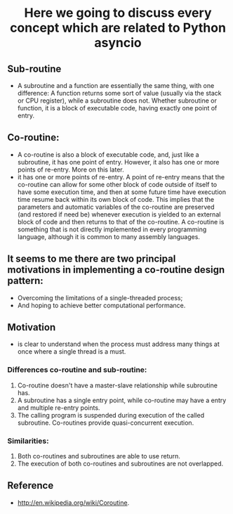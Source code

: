 <h1 align="center"> Here we going to discuss every concept which are related to Python asyncio</h1>

## Sub-routine
* A subroutine and a function are essentially the same thing, with one difference: A function returns some sort of value (usually via the stack or CPU register), while a subroutine does not. Whether subroutine or function, it is a block of executable code, having exactly one point of entry. 


## Co-routine:
* A co-routine is also a block of executable code, and, just like a subroutine, it has one point of entry. However, it also has one or more points of re-entry. More on this later. 
* it has one or more points of re-entry. A point of re-entry means that the co-routine can allow for some other block of code outside of itself to have some execution time, and then at some future time have execution time resume back within its own block of code. This implies that the parameters and automatic variables of the co-routine are preserved (and restored if need be) whenever execution is yielded to an external block of code and then returns to that of the co-routine. A co-routine is something that is not directly implemented in every programming language, although it is common to many assembly languages. 


## It seems to me there are two principal motivations in implementing a co-routine design pattern:  
* Overcoming the limitations of a single-threaded process; 
* And  hoping to achieve better computational performance. 

## Motivation
* is clear to understand when the process must address many things at once where a single thread is a must. 



### Differences co-routine and sub-routine:
1. Co-routine doesn't have a master-slave relationship while subroutine has. 
2. A subroutine has a single entry point, while co-routine may have a entry and multiple re-entry points.
3. The calling program is suspended during execution of the called subroutine. Co-routines provide quasi-concurrent execution. 

### Similarities: 
1. Both co-routines and subroutines are able to use return. 
2. The execution of both co-routines and subroutines are not overlapped.


## Reference 
* http://en.wikipedia.org/wiki/Coroutine.